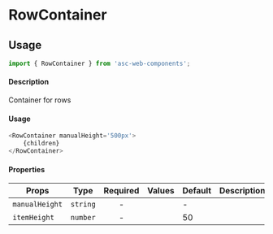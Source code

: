 # RowContainer

## Usage

```js
import { RowContainer } from 'asc-web-components';
```

#### Description

Container for rows

#### Usage

```js
<RowContainer manualHeight='500px'>
    {children}
</RowContainer>
```

#### Properties

| Props            | Type       | Required | Values | Default | Description                                               |
| ---------------- | ---------- | :------: | ------ | ------- | --------------------------------------------------------- |
| `manualHeight`        | `string`     | -        |        | -     |                                                    |
| `itemHeight`        | `number`     | -        |        | 50     |                                                    |